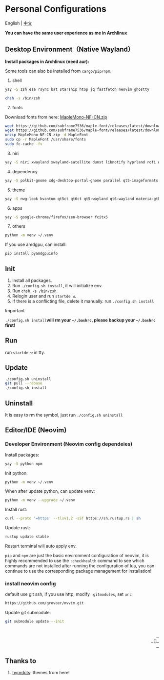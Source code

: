 # Personal Configurations

<a id="top"></a>

English | [中文](README.zh.md)

**You can have the same user experience as me in Archlinux**

## Desktop Environment（Native Wayland）

**Install packages in Archlinux (need aur):**

Some tools can also be installed from `cargo/pip/npm`.

1. shell

```bash
yay -S zsh eza rsync bat starship htop jq fastfetch neovim ghostty
```

```bash
chsh -s /bin/zsh
```

2. fonts

Download fonts from here: [MapleMono-NF-CN.zip](https://github.com/subframe7536/Maple-font/releases)

```bash
wget https://github.com/subframe7536/maple-font/releases/latest/download/MapleMono-NF-CN-unhinted.zip   # screen > 1080p
wget https://github.com/subframe7536/maple-font/releases/latest/download/MapleMono-NF-CN.zip            # screen <= 1080p
unzip MapleMono-NF-CN.zip -d MapleFont
sudo cp -r MapleFont /usr/share/fonts
sudo fc-cache -fv
```

3. niri

```bash
yay -S niri xwayland xwayland-satellite dunst libnotify hyprland rofi waybar swww swaylock-effects pipewire-pulse wf-recorder swayidle
```

4. dependency

```bash
yay -S polkit-gnome xdg-desktop-portal-gnome parallel qt5-imageformats brightnessctl pavucontrol pamixer
```

5. theme

```bash
yay -S nwg-look kvantum qt5ct qt6ct qt5-wayland qt6-wayland materia-gtk-theme
```

6. apps

```bash
yay -S google-chrome/firefox/zen-browser fcitx5
```

7. others

```bash
python -m venv ~/.venv
```

If you use amdgpu, can install:

```bash
pip install pyamdgpuinfo
```

## Init

1. Install all packages.
2. Run `./config.sh install`, it will initialize env.
3. Run `chsh -s /bin/zsh`.
4. Relogin user and run `startde w`.
6. If there is a conflicting file, delete it manually. run `./config.sh install`

> [!IMPORTANT]
> `./config.sh install`**will rm your `~/.bashrc`, please backup your `~/.bashrc` first!**

## Run

run `startde w` in tty.

## Update

```bash
./config.sh uninstall
git pull --rebase
./config.sh install
```

## Uninstall

It is easy to rm the symbol, just run `./config.sh uninstall`

## Editor/IDE (Neovim)

### Developer Environment (Neovim config dependeies)

Install packages:

```bash
yay -S python npm
```

Init python:

```bash
python -m venv ~/.venv
```

When after update python, can update venv:

```bash
python -m venv --upgrade ~/.venv
```

Install rust:

```bash
curl --proto '=https' --tlsv1.2 -sSf https://sh.rustup.rs | sh
```

Update rust:

```bash
rustup update stable
```

Restart terminal will auto apply env.

`pip` and `npm` are just the basic environment configuration of neovim, it is highly recommended to use the `:checkhealth` command to see which commands are not installed after running the configuration of lua, you can continue to use the corresponding package management for installation!

### install neovim config

default use git ssh, if you use http, modify `.gitmodules`, set `url`:

```txt
https://github.com/groveer/nvvim.git
```

Update git submodule:

```bash
git submodule update --init
```

<div align="right">
  <br>
  <a href="#top"><kbd> <br>  <br> </kbd></a>
</div>

## Thanks to

1. [hyprdots](https://github.com/prasanthrangan/hyprdots): themes from here!

